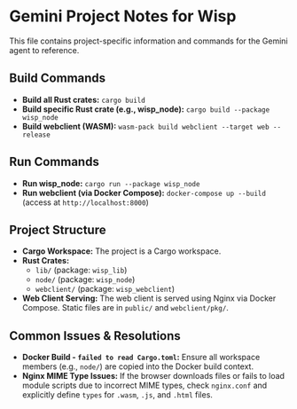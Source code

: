 # Gemini Project Notes for Wisp

This file contains project-specific information and commands for the Gemini agent to reference.

## Build Commands

*   **Build all Rust crates:** `cargo build`
*   **Build specific Rust crate (e.g., wisp_node):** `cargo build --package wisp_node`
*   **Build webclient (WASM):** `wasm-pack build webclient --target web --release`

## Run Commands

*   **Run wisp_node:** `cargo run --package wisp_node`
*   **Run webclient (via Docker Compose):** `docker-compose up --build` (access at `http://localhost:8000`)

## Project Structure

*   **Cargo Workspace:** The project is a Cargo workspace.
*   **Rust Crates:**
    *   `lib/` (package: `wisp_lib`)
    *   `node/` (package: `wisp_node`)
    *   `webclient/` (package: `wisp_webclient`)
*   **Web Client Serving:** The web client is served using Nginx via Docker Compose. Static files are in `public/` and `webclient/pkg/`.

## Common Issues & Resolutions

*   **Docker Build - `failed to read Cargo.toml`:** Ensure all workspace members (e.g., `node/`) are copied into the Docker build context.
*   **Nginx MIME Type Issues:** If the browser downloads files or fails to load module scripts due to incorrect MIME types, check `nginx.conf` and explicitly define `types` for `.wasm`, `.js`, and `.html` files.
